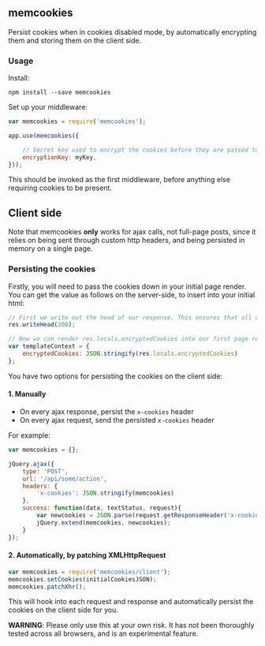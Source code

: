 memcookies
-----------

Persist cookies when in cookies disabled mode, by automatically encrypting them and storing them on the client side.

### Usage

Install:

`npm install --save memcookies`

Set up your middleware:

```javascript
var memcookies = require('memcookies');

app.use(memcookies({

    // Secret key used to encrypt the cookies before they are passed to the client
    encryptionKey: myKey,
}));
```

This should be invoked as the first middleware, before anything else requiring cookies to be present.

## Client side

Note that memcookies **only** works for ajax calls, not full-page posts, since it relies on being sent through custom http headers, and being persisted in memory on a single page.

### Persisting the cookies

Firstly, you will need to pass the cookies down in your initial page render. You can get the value as follows on the server-side, to insert into your initial html:

```javascript
// First we write out the head of our response. This ensures that all of the cookies which are going to be set, are set.
res.writeHead(200);

// Now we can render res.locals.encryptedCookies into our first page response
var templateContext = {
    encryptedCookies: JSON.stringify(res.locals.encryptedCookies)
};
```

You have two options for persisting the cookies on the client side:

#### 1. Manually

- On every ajax response, persist the `x-cookies` header
- On every ajax request, send the persisted `x-cookies` header

For example:

```javascript
var memcookies = {};

jQuery.ajax({
    type: 'POST',
    url: '/api/some/action',
    headers: {
        'x-cookies': JSON.stringify(memcookies)
    },
    success: function(data, textStatus, request){
        var newcookies = JSON.parse(request.getResponseHeader('x-cookies'));
        jQuery.extend(memcookies, newcookies);
    }
});
```

#### 2. Automatically, by patching XMLHttpRequest

```javascript
var memcookies = require('memcookies/client');
memcookies.setCookies(initialCookiesJSON);
memcookies.patchXhr();
```

This will hook into each request and response and automatically persist the cookies on the client side for you.

**WARNING**: Please only use this at your own risk. It has not been thoroughly tested across all browsers, and is an experimental feature.

